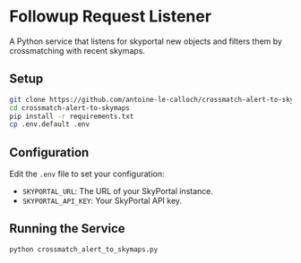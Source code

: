 # Followup Request Listener

A Python service that listens for skyportal new objects and filters them by crossmatching with recent skymaps.

## Setup
```bash
git clone https://github.com/antoine-le-calloch/crossmatch-alert-to-skymaps.git
cd crossmatch-alert-to-skymaps
pip install -r requirements.txt
cp .env.default .env
```

## Configuration
Edit the `.env` file to set your configuration:
- `SKYPORTAL_URL`: The URL of your SkyPortal instance.
- `SKYPORTAL_API_KEY`: Your SkyPortal API key.

## Running the Service
```bash
python crossmatch_alert_to_skymaps.py
```
